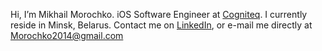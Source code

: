 Hi, I’m Mikhail Morochko.
iOS Software Engineer at [Cogniteq](https://www.cogniteq.com).
I currently reside in Minsk, Belarus. 
Contact me on [LinkedIn](https://www.linkedin.com/in/mishamorochko), or e-mail me directly at Morochko2014@gmail.com
